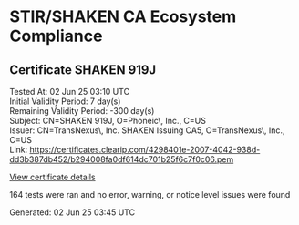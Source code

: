 # STIR/SHAKEN CA Ecosystem Compliance

## Certificate SHAKEN 919J

Tested At: 02 Jun 25 03:10 UTC\
Initial Validity Period: 7 day(s)\
Remaining Validity Period: -300 day(s)\
Subject: CN=SHAKEN 919J, O=Phoneic\\, Inc., C=US\
Issuer: CN=TransNexus\\, Inc. SHAKEN Issuing CA5, O=TransNexus\\, Inc., C=US\
Link: https://certificates.clearip.com/4298401e-2007-4042-938d-dd3b387db452/b294008fa0df614dc701b25f6c7f0c06.pem

[View certificate details](https://x509.io/?cert=MIICzTCCAnOgAwIBAgIQTaMebEN7KQcPS7eV7RhALzAKBggqhkjOPQQDAjBWMQswCQYDVQQGEwJVUzEZMBcGA1UEChMQVHJhbnNOZXh1cywgSW5jLjEsMCoGA1UEAxMjVHJhbnNOZXh1cywgSW5jLiBTSEFLRU4gSXNzdWluZyBDQTUwHhcNMjQwNzI5MjA0MTI2WhcNMjQwODA1MjA0MTI1WjA7MQswCQYDVQQGEwJVUzEWMBQGA1UEChMNUGhvbmVpYywgSW5jLjEUMBIGA1UEAxMLU0hBS0VOIDkxOUowWTATBgcqhkjOPQIBBggqhkjOPQMBBwNCAARcRkJfKDh90FVz628kB4dL39zUGvJiWeyqYNhJWiM%2FxW%2FFNWEoMiM%2BoRtkchLVAqP6YOaGFRdoPTzWXcAupf2ao4IBPDCCATgwDAYDVR0TAQH%2FBAIwADAOBgNVHQ8BAf8EBAMCB4AwHQYDVR0OBBYEFHX1MKJUfC30Cp4cK6Gt1wsjF0PwMB8GA1UdIwQYMBaAFNoAs4f4gj%2B%2FuiKiZGO19i%2FMjnXKMBcGA1UdIAQQMA4wDAYKYIZIAYb%2FCQEBBDCBpgYDVR0fBIGeMIGbMIGYoDqgOIY2aHR0cHM6Ly9hdXRoZW50aWNhdGUtYXBpLmljb25lY3Rpdi5jb20vZG93bmxvYWQvdjEvY3JsolqkWDBWMRQwEgYDVQQHDAtCcmlkZ2V3YXRlcjELMAkGA1UECAwCTkoxEzARBgNVBAMMClNUSS1QQSBDUkwxCzAJBgNVBAYTAlVTMQ8wDQYDVQQKDAZTVEktUEEwFgYIKwYBBQUHARoECjAIoAYWBDkxOUowCgYIKoZIzj0EAwIDSAAwRQIhAJrRmxTZKyhXfRM1gTY8xAMEtiKZ6QSmELkmpy1%2BE8vqAiBJ2YY7hq9Mjk%2Fs2gHE4K3bVLpFd9qU6iL%2FD5ACzzJaUA%3D%3D)

164 tests were ran and no error, warning, or notice level issues were found


Generated: 02 Jun 25 03:45 UTC